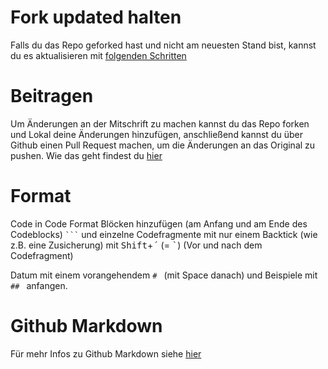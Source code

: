 # Fork updated halten
Falls du das Repo geforked hast und nicht am neuesten Stand bist, kannst du es aktualisieren mit [folgenden Schritten](https://gist.github.com/CristinaSolana/1885435)

# Beitragen
Um Änderungen an der Mitschrift zu machen kannst du das Repo forken und Lokal deine Änderungen hinzufügen, anschließend kannst du über Github einen Pull Request machen, um die Änderungen an das Original zu pushen. Wie das geht findest du [hier](https://codeburst.io/a-step-by-step-guide-to-making-your-first-github-contribution-5302260a2940)

# Format
Code in Code Format Blöcken hinzufügen (am Anfang und am Ende des Codeblocks) ` ``` ` und einzelne Codefragmente mit nur einem Backtick  (wie z.B. eine Zusicherung) mit <kbd>Shift</kbd>+<kbd>´</kbd> (= <kbd>`</kbd>) (Vor und nach dem Codefragment) 

Datum mit einem vorangehendem `# ` (mit Space danach) und Beispiele mit `## ` anfangen.

# Github Markdown
Für mehr Infos zu Github Markdown siehe [hier](https://gist.github.com/MinhasKamal/7fdebb7c424d23149140)
